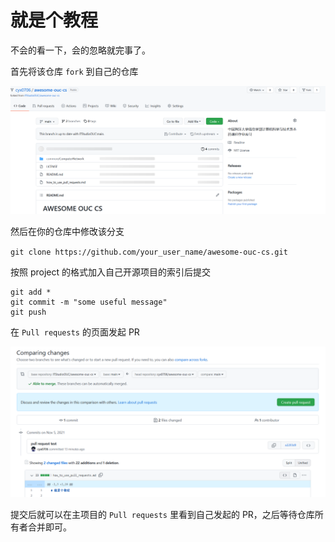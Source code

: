 # 就是个教程

不会的看一下，会的忽略就完事了。

首先将该仓库 `fork` 到自己的仓库

![](./img/fork.png)


然后在你的仓库中修改该分支

`git clone https://github.com/your_user_name/awesome-ouc-cs.git`

按照 project 的格式加入自己开源项目的索引后提交

```
git add *
git commit -m "some useful message"
git push
```

在 `Pull requests` 的页面发起 PR

![](./img/pull_request.png) 

提交后就可以在主项目的 `Pull requests` 里看到自己发起的 PR，之后等待仓库所有者合并即可。
